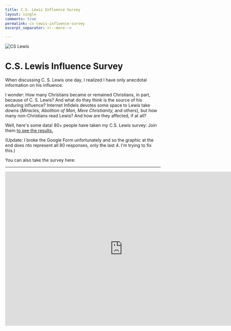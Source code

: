 ```yaml
---
title: C.S. Lewis Influence Survey
layout: single
comments: true
permalink: cs-lewis-influence-survey
excerpt_separator: <!--more-->

---
```


![CS Lewis](https://i.imgflip.com/16ey9n.jpg)

# C.S. Lewis Influence Survey

When discussing C. S. Lewis one day, I realized I have only anecdotal information on his influence.  

I wonder: How many Christians became or remained Christians, in part, because of C. S. Lewis? And what do they think is the source of his enduring influence? Internet Infidels devotes some space to Lewis take downs (*Miracles, Abolition of Man, Mere Christianity,* and others), but how many non-Christians read Lewis? And how are they affected, if at all?

Well, here's some data! 80+ people have taken my C.S. Lewis survey: Join them [to see the results.](https://docs.google.com/forms/d/1RH5VTHRmZsvw6Yqyz8vfnm5Uw4OvylD3omcFIa3lYgc/viewform?usp=send_form)

<!--more-->

(Update: I broke the Google Form unfortunately and so the graphic at the end does nto represent all 80 responses, only the last 4. I'm trying to fix this.)

You can also take the survey here: 

----

<iframe src="https://docs.google.com/forms/d/1RH5VTHRmZsvw6Yqyz8vfnm5Uw4OvylD3omcFIa3lYgc/viewform?embedded=true" width="760" height="500" frameborder="0" marginheight="0" marginwidth="0">Loading...</iframe>

